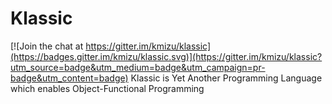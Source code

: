 # Klassic

[![Join the chat at https://gitter.im/kmizu/klassic](https://badges.gitter.im/kmizu/klassic.svg)](https://gitter.im/kmizu/klassic?utm_source=badge&utm_medium=badge&utm_campaign=pr-badge&utm_content=badge)
Klassic is Yet Another Programming Language which enables Object-Functional Programming
